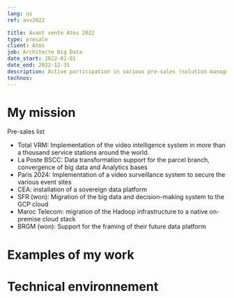 ```yaml
---
lang: us
ref: avv2022

title: Avant vente Atos 2022
type: presale
client: Atos
job: Architecte Big Data 
date_start: 2022-01-01
date_end: 2022-12-31
description: Active participation in various pre-sales (solution manager)
technos:
---
```

# My mission

Pre-sales list
- Total VRM: Implementation of the video intelligence system in more than a thousand service stations around the world.
- La Poste BSCC: Data transformation support for the parcel branch, convergence of big data and Analytics bases
- Paris 2024: Implementation of a video surveillance system to secure the various event sites
- CEA: installation of a sovereign data platform
- SFR (won): Migration of the big data and decision-making system to the GCP cloud
- Maroc Telecom: migration of the Hadoop infrastructure to a native on-premise cloud stack
- BRGM (won): Support for the framing of their future data platform

# Examples of my work

# Technical environnement